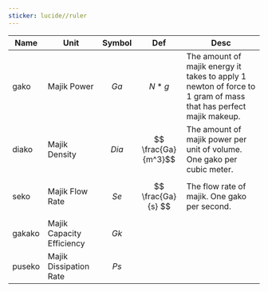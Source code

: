 ```yaml
---
sticker: lucide//ruler
---
```



| Name   | Unit                      | Symbol    | Def                 | Desc                                                                                                            |
| ------ | ------------------------- | --------- | ------------------- | --------------------------------------------------------------------------------------------------------------- |
| gako   | Majik Power               | $$ Ga $$  | $$ N*g $$           | The amount of majik energy it takes to apply 1 newton of force to 1 gram of mass that has perfect majik makeup. |
| diako  | Majik Density             | $$ Dia $$ | $$ \frac{Ga}{m^3}$$ | The amount of majik power per unit of volume. One gako per cubic meter.                                         |
| seko   | Majik Flow Rate           | $$ Se $$  | $$ \frac{Ga}{s} $$  | The flow rate of majik. One gako per second.                                                                    |
| gakako | Majik Capacity Efficiency | $$ Gk $$  | $$  $$              |                                                                                                                 |
| puseko | Majik Dissipation Rate    | $$ Ps $$  |                     |                                                                                                                 |
